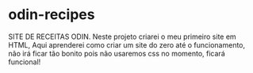 # odin-recipes
SITE DE RECEITAS ODIN.
Neste projeto criarei o meu primeiro site em HTML, Aqui aprenderei como criar um site do zero até o funcionamento, não irá ficar tão bonito pois não usaremos css no momento, ficará funcional!